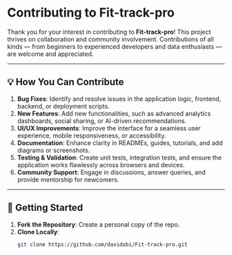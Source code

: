 # Contributing to Fit-track-pro

Thank you for your interest in contributing to **Fit-track-pro**! This project thrives on collaboration and community involvement. Contributions of all kinds — from beginners to experienced developers and data enthusiasts — are welcome and appreciated.

---

## 💡 How You Can Contribute

1. **Bug Fixes**: Identify and resolve issues in the application logic, frontend, backend, or deployment scripts.  
2. **New Features**: Add new functionalities, such as advanced analytics dashboards, social sharing, or AI-driven recommendations.  
3. **UI/UX Improvements**: Improve the interface for a seamless user experience, mobile responsiveness, or accessibility.  
4. **Documentation**: Enhance clarity in READMEs, guides, tutorials, and add diagrams or screenshots.  
5. **Testing & Validation**: Create unit tests, integration tests, and ensure the application works flawlessly across browsers and devices.  
6. **Community Support**: Engage in discussions, answer queries, and provide mentorship for newcomers.

---

## 🚀 Getting Started

1. **Fork the Repository**: Create a personal copy of the repo.  
2. **Clone Locally**:
   ```bash
   git clone https://github.com/davidobi/Fit-track-pro.git